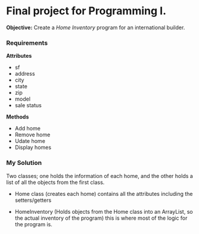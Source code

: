 # Final project for Programming I.

**Objective:**
Create a *Home Inventory* program for an international builder.

### Requirements
**Attributes**
- sf
- address
- city
- state
- zip
- model 
- sale status

**Methods**
- Add home
- Remove home
- Udate home 
- Display homes

### My Solution

Two classes; one holds the information of each home, and the other holds a list of all the objects from the first class.

 - Home class (creates each home) contains all the attributes including the setters/getters

 - HomeInventory (Holds objects from the Home class into an ArrayList, so the actual inventory of the program) this is where most of the logic for the program is.
